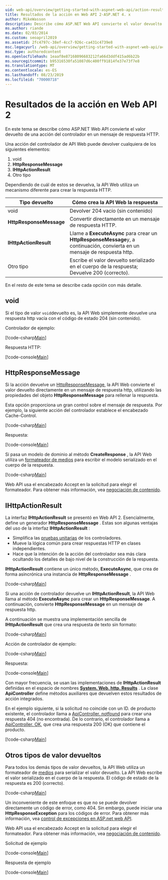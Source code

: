 ```yaml
---
uid: web-api/overview/getting-started-with-aspnet-web-api/action-results
title: Resultados de la acción en Web API 2-ASP.NET 4. x
author: MikeWasson
description: Describe cómo ASP.NET Web API convierte el valor devuelto de una acción del controlador en un mensaje de respuesta HTTP en ASP.NET 4. x.
ms.author: riande
ms.date: 02/03/2014
ms.custom: seoapril2019
ms.assetid: 2fc4797c-38ef-4cc7-926c-ca431c4739e8
msc.legacyurl: /web-api/overview/getting-started-with-aspnet-web-api/action-results
msc.type: authoredcontent
ms.openlocfilehash: 1eaaf8e87168096683212fa66d3ddf415ad6b22b
ms.sourcegitcommit: b95316530fa51087d6c400ff91814fe37e73f7e8
ms.translationtype: MT
ms.contentlocale: es-ES
ms.lasthandoff: 08/23/2019
ms.locfileid: "70000718"
---
```

# <a name="action-results-in-web-api-2"></a>Resultados de la acción en Web API 2

En este tema se describe cómo ASP.NET Web API convierte el valor devuelto de una acción del controlador en un mensaje de respuesta HTTP.

Una acción del controlador de API Web puede devolver cualquiera de los siguientes elementos:

1. void
2. **HttpResponseMessage**
3. **IHttpActionResult**
4. Otro tipo

Dependiendo de cuál de estos se devuelva, la API Web utiliza un mecanismo diferente para crear la respuesta HTTP.

| Tipo devuelto | Cómo crea la API Web la respuesta |
| --- | --- |
| void | Devolver 204 vacío (sin contenido) |
| **HttpResponseMessage** | Convertir directamente en un mensaje de respuesta HTTP. |
| **IHttpActionResult** | Llame a **ExecuteAsync** para crear un **HttpResponseMessage**y, a continuación, convierta en un mensaje de respuesta http. |
| Otro tipo | Escribe el valor devuelto serializado en el cuerpo de la respuesta; Devuelve 200 (correcto). |

En el resto de este tema se describe cada opción con más detalle.

## <a name="void"></a>void

Si el tipo de valor `void`devuelto es, la API Web simplemente devuelve una respuesta http vacía con el código de estado 204 (sin contenido).

Controlador de ejemplo:

[!code-csharp[Main](action-results/samples/sample1.cs)]

Respuesta HTTP:

[!code-console[Main](action-results/samples/sample2.cmd)]

## <a name="httpresponsemessage"></a>HttpResponseMessage

Si la acción devuelve un [HttpResponseMessage](https://msdn.microsoft.com/library/system.net.http.httpresponsemessage.aspx), la API Web convierte el valor devuelto directamente en un mensaje de respuesta http, utilizando las propiedades del objeto **HttpResponseMessage** para rellenar la respuesta.

Esta opción proporciona un gran control sobre el mensaje de respuesta. Por ejemplo, la siguiente acción del controlador establece el encabezado Cache-Control.

[!code-csharp[Main](action-results/samples/sample3.cs)]

Respuesta:

[!code-console[Main](action-results/samples/sample4.cmd?highlight=2)]

Si pasa un modelo de dominio al método **CreateResponse** , la API Web utiliza un [formateador de medios](../formats-and-model-binding/media-formatters.md) para escribir el modelo serializado en el cuerpo de la respuesta.

[!code-csharp[Main](action-results/samples/sample5.cs)]

Web API usa el encabezado Accept en la solicitud para elegir el formateador. Para obtener más información, vea [negociación de contenido](../formats-and-model-binding/content-negotiation.md).

## <a name="ihttpactionresult"></a>IHttpActionResult

La interfaz **IHttpActionResult** se presentó en Web API 2. Esencialmente, define un generador **HttpResponseMessage** . Estas son algunas ventajas del uso de la interfaz **IHttpActionResult** :

- Simplifica las [pruebas unitarias](../testing-and-debugging/unit-testing-controllers-in-web-api.md) de los controladores.
- Mueve la lógica común para crear respuestas HTTP en clases independientes.
- Hace que la intención de la acción del controlador sea más clara ocultando los detalles de bajo nivel de la construcción de la respuesta.

**IHttpActionResult** contiene un único método, **ExecuteAsync**, que crea de forma asincrónica una instancia de **HttpResponseMessage** .

[!code-csharp[Main](action-results/samples/sample6.cs)]

Si una acción de controlador devuelve un **IHttpActionResult**, la API Web llama al método **ExecuteAsync** para crear un **HttpResponseMessage**. A continuación, convierte **HttpResponseMessage** en un mensaje de respuesta http.

A continuación se muestra una implementación sencilla de **IHttpActionResult** que crea una respuesta de texto sin formato:

[!code-csharp[Main](action-results/samples/sample7.cs)]

Acción de controlador de ejemplo:

[!code-csharp[Main](action-results/samples/sample8.cs)]

Respuesta:

[!code-console[Main](action-results/samples/sample9.cmd)]

Con mayor frecuencia, se usan las implementaciones de **IHttpActionResult** definidas en el espacio de nombres **[System. Web. http. Results](https://msdn.microsoft.com/library/system.web.http.results.aspx)** . La clase **ApiController** define métodos auxiliares que devuelven estos resultados de acción integrados.

En el ejemplo siguiente, si la solicitud no coincide con un ID. de producto existente, el controlador llama a [ApiController. notfound](https://msdn.microsoft.com/library/system.web.http.apicontroller.notfound.aspx) para crear una respuesta 404 (no encontrada). De lo contrario, el controlador llama a [ApiController. OK](https://msdn.microsoft.com/library/dn314591.aspx), que crea una respuesta 200 (OK) que contiene el producto.

[!code-csharp[Main](action-results/samples/sample10.cs)]

## <a name="other-return-types"></a>Otros tipos de valor devueltos

Para todos los demás tipos de valor devueltos, la API Web utiliza un formateador de [medios](../formats-and-model-binding/media-formatters.md) para serializar el valor devuelto. La API Web escribe el valor serializado en el cuerpo de la respuesta. El código de estado de la respuesta es 200 (correcto).

[!code-csharp[Main](action-results/samples/sample11.cs)]

Un inconveniente de este enfoque es que no se puede devolver directamente un código de error, como 404. Sin embargo, puede iniciar una **HttpResponseException** para los códigos de error. Para obtener más información, vea [control de excepciones en ASP.net web API](../error-handling/exception-handling.md).

Web API usa el encabezado Accept en la solicitud para elegir el formateador. Para obtener más información, vea [negociación de contenido](../formats-and-model-binding/content-negotiation.md).

Solicitud de ejemplo

[!code-console[Main](action-results/samples/sample12.cmd)]

Respuesta de ejemplo

[!code-console[Main](action-results/samples/sample13.cmd)]
